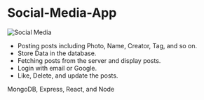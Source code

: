 # Social-Media-App
 
![Social Media](https://media2.giphy.com/media/v1.Y2lkPTc5MGI3NjExM2YzNnBhcTBrYmwwNTZoMHp2cnFmd2x1MmUxNXI5MW01YXFpOHdvMCZlcD12MV9naWZzX3NlYXJjaCZjdD1n/10zI52A8mrfwNG/200_d.gif)

- Posting posts including Photo, Name, Creator, Tag, and so on.
- Store Data in the database.
- Fetching posts from the server and display posts.
- Login with email or Google.
- Like, Delete, and update the posts.

MongoDB, Express, React, and Node
